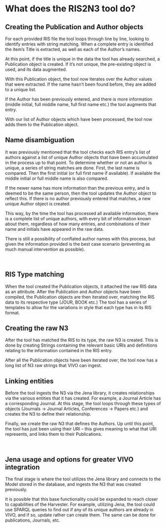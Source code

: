 What does the RIS2N3 tool do?
================================



Creating the Publication and Author objects
-------------------------


For each provided RIS file the tool loops through line by line, looking to identify entries with string matching. When a complete entry is identified the item’s Title is extracted, as well as each of the Author’s names.

At this point, if the title is unique in the data the tool has already searched, a Publication object is created. If it’s not unique, the pre-existing object is used, and its data augmented.

With this Publication object, the tool now iterates over the Author values that were extracted. If the name hasn’t been found before, they are added to a unique list.

If the Author has been previously entered, and there is more information (middle initial, full middle name, full first name etc.) the tool augments that entry.

With our list of Author objects which have been processed, the tool now adds them to the Publication object.




Name disambiguation
-------------------------


It was previously mentioned that the tool checks each RIS entry’s list of authors against a list of unique Author objects that have been accumulated in the process up to that point. To determine whether or not an author is unique, a series of string matches are done. First, the last name is compared. Then the first initial (or full first name if available). If available the middle initial or full middle name is also compared.

If the newer name has more information than the previous entry, and is deemed to be the same person, then the tool updates the Author object to reflect this. If there is no author previously entered that matches, a new unique Author object is created.



This way, by the time the tool has processed all available information, there is a complete list of unique authors, with every bit of information known about them, regardless of how many entries, and combinations of their name and initials have appeared in the raw data.



There is still a possibility of conflated author names with this process, but given the information provided is the best case scenario (preventing as much manual intervention as possible).

 




RIS Type matching
-------------------------


When the tool created the Publication objects, it attached the raw RIS data as an attribute. After the Publication and Author objects have been compiled, the Publication objects are then iterated over, matching the RIS data to its respective type (JOUR, BOOK etc.) The tool has a series of templates to allow for the variations in style that each type has in its RIS format.




Creating the raw N3
-------------------------


After the tool has matched the RIS to its type, the raw N3 is created. This is done by creating Strings containing the relevant basic URIs and definitions relating to the information contained in the RIS entry.



After all the Publication objects have been iterated over, the tool now has a long list of N3 raw strings that VIVO can ingest.




Linking entities
-------------------------


Before the tool ingests the N3 via the Jena library, it creates relationships via the various entities that it has created. For example, a Journal Article has a corresponding Journal. At this stage, the tool loops through these types of objects (Journals -> Journal Articles, Conferences -> Papers etc.) and creates the N3 to define their relationship.

Finally, we create the raw N3 that defines the Authors. Up until this point, the tool has just been using their URI – this gives meaning to what that URI represents, and links them to their Publications.

 




Jena usage and options for greater VIVO integration
-------------------------


The final stage is where the tool utilizes the Jena library and connects to the Model stored in the database, and ingests the N3 that was created previously.



It is possible that this base functionality could be expanded to reach closer to capabilities of the Harvester. For example, utilizing Jena, the tool could use SPARQL queries to find out if any of its unique authors are already in VIVO, and if so, update rather can create them. The same can be done for publications, Journals, etc.



